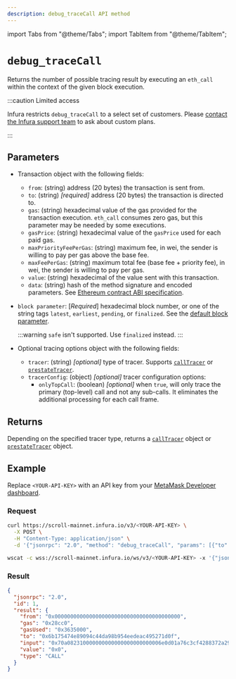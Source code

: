 ```yaml
---
description: debug_traceCall API method
---
```


import Tabs from "@theme/Tabs";
import TabItem from "@theme/TabItem";

# `debug_traceCall`

Returns the number of possible tracing result by executing an `eth_call` within the context of the
given block execution.

:::caution Limited access

Infura restricts `debug_traceCall` to a select set of customers. Please
[contact the Infura support team](https://support.infura.io/ipfs) to ask about custom plans.

:::

## Parameters

- Transaction object with the following fields:
  - `from`: (string) address (20 bytes) the transaction is sent from.
  - `to`: (string) _[required]_ address (20 bytes) the transaction is directed to.
  - `gas`: (string) hexadecimal value of the gas provided for the transaction execution. `eth_call` consumes zero
    gas, but this parameter may be needed by some executions.
  - `gasPrice`: (string) hexadecimal value of the `gasPrice` used for each paid gas.
  - `maxPriorityFeePerGas`: (string) maximum fee, in wei, the sender is willing to pay per gas above the base fee.
  - `maxFeePerGas`: (string) maximum total fee (base fee + priority fee), in wei, the sender is willing to pay per gas.
  - `value`: (string) hexadecimal of the value sent with this transaction.
  - `data`: (string) hash of the method signature and encoded parameters.
    See [Ethereum contract ABI specification](https://docs.soliditylang.org/en/latest/abi-spec.html).
- `block parameter`: [_Required_] hexadecimal block number, or one of the string tags
  `latest`, `earliest`, `pending`, or `finalized`.
  See the [default block parameter](https://ethereum.org/en/developers/docs/apis/json-rpc/#default-block).

    :::warning
    `safe` isn't supported. Use `finalized` instead. 
    :::

- Optional tracing options object with the following fields:
  - `tracer`: (string) _[optional]_ type of tracer. Supports [`callTracer`](index.md#calltracer) or
    [`prestateTracer`](index.md##prestatetracer).
  - `tracerConfig`: (object) _[optional]_ tracer configuration options:
    - `onlyTopCall`: (boolean) _[optional]_ when `true`, will only trace the primary (top-level) call and not any
      sub-calls. It eliminates the additional processing for each call frame.

## Returns

Depending on the specified tracer type, returns a [`callTracer`](index.md##calltracer) object or
[`prestateTracer`](index.md#prestatetracer) object.

## Example

Replace `<YOUR-API-KEY>` with an API key from your [MetaMask Developer dashboard](https://infura.io/dashboard).

### Request

<Tabs>
  <TabItem value="curl" label="curl" default>

```bash
curl https://scroll-mainnet.infura.io/v3/<YOUR-API-KEY> \
  -X POST \
  -H "Content-Type: application/json" \
  -d '{"jsonrpc": "2.0", "method": "debug_traceCall", "params": [{"to": "0x6b175474e89094c44da98b954eedeac495271d0f", "data": "0x70a082310000000000000000000000006E0d01A76C3Cf4288372a29124A26D4353EE51BE"}, "latest", {"tracer": "callTracer"}], "id": 1}'
```

  </TabItem>
  <TabItem value="WSS" label="WSS" default>

```bash
wscat -c wss://scroll-mainnet.infura.io/ws/v3/<YOUR-API-KEY> -x '{"jsonrpc": "2.0", "method": "debug_traceCall", "params": [{"to": "0x6b175474e89094c44da98b954eedeac495271d0f", "data": "0x70a082310000000000000000000000006E0d01A76C3Cf4288372a29124A26D4353EE51BE"}, "latest", {"tracer": "callTracer"}], "id": 1}'
```

  </TabItem>
</Tabs>

### Result

```json
{
  "jsonrpc": "2.0",
  "id": 1,
  "result": {
    "from": "0x0000000000000000000000000000000000000000",
    "gas": "0x28cc0",
    "gasUsed": "0x3635000",
    "to": "0x6b175474e89094c44da98b954eedeac495271d0f",
    "input": "0x70a082310000000000000000000000006e0d01a76c3cf4288372a29124a26d4353ee51be",
    "value": "0x0",
    "type": "CALL"
  }
}
```

